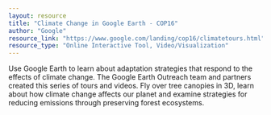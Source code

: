 ```yaml
---
layout: resource
title: "Climate Change in Google Earth - COP16"
author: "Google"
resource_link: "https://www.google.com/landing/cop16/climatetours.html"
resource_type: "Online Interactive Tool, Video/Visualization"
---
```


Use Google Earth to learn about adaptation strategies that respond to the effects of climate change. The Google Earth Outreach team and partners created this series of tours and videos. Fly over tree canopies in 3D, learn about how climate change affects our planet and examine strategies for reducing emissions through preserving forest ecosystems. 
